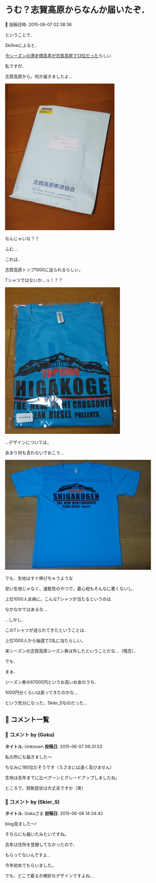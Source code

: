 # うむ？志賀高原からなんか届いたぞ．

📅 投稿日時: 2015-06-07 02:38:36

ということで．


Skilineによると．


[今シーズンの滑走標高差が志賀高原で13位だった](e30425cf3e3521cb5ac277ac977303d67.md)らしい


私ですが．





志賀高原から，何か届きましたよ…




![b523fe4ef728db2d08b054cc324c92ef.jpg](images/b523fe4ef728db2d08b054cc324c92ef.jpg)




なんじゃいな？？





ふむ…


これは．


志賀高原トップ1000に送られるらしい，


Tシャツではないか…っ！？？




![a1613e872f7b2a9718156e6379e5a6d3.jpg](images/a1613e872f7b2a9718156e6379e5a6d3.jpg)







…デザインについては，


あまり何も言わないでおこう…




![9c9e9eec783ddaca28a3aa23717c9292.jpg](images/9c9e9eec783ddaca28a3aa23717c9292.jpg)




でも．生地はすぐ伸びちゃうような


安い生地じゃなく，速乾性のやつで，着心地もそんなに悪くないし．


上位1000人全員に，こんなTシャツが当たるというのは


なかなかではあるな…





…しかし．


このTシャツが送られてきたということは．


上位1000人から抽選で2名に当たらしい，


来シーズンの志賀高原シーズン券は外したということだな…（残念）．





でも．


まぁ．


シーズン券の67000円というお高いお金のうち．


1000円分くらいは戻ってきたのかな…


という気分になった，Skier_Sなのだった…

## 💬 コメント一覧

### 💬 コメント by (Goku)
**タイトル**: Unknown
**投稿日**: 2015-06-07 06:31:53

私の所にも届きました～



ちなみに180位だそうです（Ｓさまには遠く及びません）



生地は去年までに比べグーンとグレードアップしましたね。



ところで、禁断症状は大丈夫ですか（笑）

### 💬 コメント by (Skier_S)
**タイトル**: Gokuさま
**投稿日**: 2015-06-08 14:34:42

blog見ました～!

そちらにも届いたみたいですね。

去年は住所を登録してなかったので、

もらってないんですよ…

今年初めてもらいました。



でも、どこで着るか微妙なデザインですよね…

